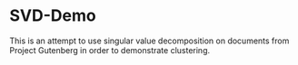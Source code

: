 

# SVD-Demo

This is an attempt to use singular value decomposition on documents from Project
Gutenberg in order to demonstrate clustering.
